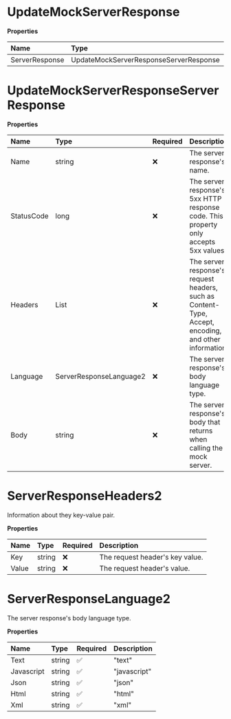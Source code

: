 # UpdateMockServerResponse

**Properties**

| Name           | Type                                   | Required | Description |
| :------------- | :------------------------------------- | :------- | :---------- |
| ServerResponse | UpdateMockServerResponseServerResponse | ❌       |             |

# UpdateMockServerResponseServerResponse

**Properties**

| Name       | Type                         | Required | Description                                                                                           |
| :--------- | :--------------------------- | :------- | :---------------------------------------------------------------------------------------------------- |
| Name       | string                       | ❌       | The server response's name.                                                                           |
| StatusCode | long                         | ❌       | The server response's 5xx HTTP response code. This property only accepts 5xx values.                  |
| Headers    | List<ServerResponseHeaders2> | ❌       | The server response's request headers, such as Content-Type, Accept, encoding, and other information. |
| Language   | ServerResponseLanguage2      | ❌       | The server response's body language type.                                                             |
| Body       | string                       | ❌       | The server response's body that returns when calling the mock server.                                 |

# ServerResponseHeaders2

Information about they key-value pair.

**Properties**

| Name  | Type   | Required | Description                     |
| :---- | :----- | :------- | :------------------------------ |
| Key   | string | ❌       | The request header's key value. |
| Value | string | ❌       | The request header's value.     |

# ServerResponseLanguage2

The server response's body language type.

**Properties**

| Name       | Type   | Required | Description  |
| :--------- | :----- | :------- | :----------- |
| Text       | string | ✅       | "text"       |
| Javascript | string | ✅       | "javascript" |
| Json       | string | ✅       | "json"       |
| Html       | string | ✅       | "html"       |
| Xml        | string | ✅       | "xml"        |

<!-- This file was generated by liblab | https://liblab.com/ -->
